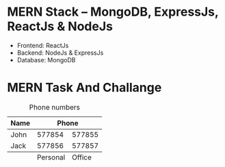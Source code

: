 # MERN Stack – MongoDB, ExpressJs, ReactJs & NodeJs
* Frontend: ReactJs
* Backend: NodeJs & ExpressJs
* Database: MongoDB

<H1>MERN Task And Challange</H1>

<table><caption>Phone numbers</caption>
<thead>
<tr>
<th>Name</th>
<th colspan="2">Phone</th>
</tr>
</thead>
<tbody>
<tr>
<td>John</td>
<td>577854</td>
<td>577855</td>
</tr>
<tr>
<td>Jack</td>
<td>577856</td>
<td>577857</td>
</tr>
</tbody>
<tfoot>
<tr>
<td>&nbsp;</td>
<td>Personal</td>
<td>Office</td>
</tr>
</tfoot>
</table>
